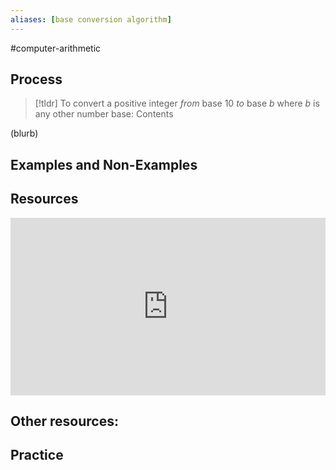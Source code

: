 ```yaml
---
aliases: [base conversion algorithm]
--- 
```


#computer-arithmetic 

## Process 

> [!tldr] To convert a positive integer *from* base 10 *to* base $b$ where $b$ is any other number base: 
> Contents

(blurb)

## Examples and Non-Examples

## Resources 

<div style="padding:56.25% 0 0 0;position:relative;"><iframe src="https://player.vimeo.com/video/578187581?badge=0&amp;autopause=0&amp;player_id=0&amp;app_id=58479" frameborder="0" allow="autoplay; fullscreen; picture-in-picture" allowfullscreen style="position:absolute;top:0;left:0;width:100%;height:100%;" title="Screencast 1.3: Base 10 conversion algorithm"></iframe></div><script src="https://player.vimeo.com/api/player.js"></script>

Other resources: 
- 

## Practice 
